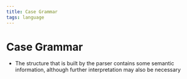 ```yaml
---
title: Case Grammar
tags: language
---
```


# Case Grammar
- The structure that is built by the parser contains some semantic information, although further interpretation may also be necessary






































